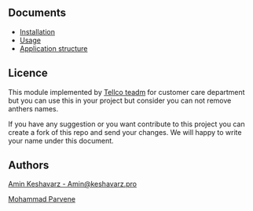Documents
---------
+ [Installation](installation.md)
+ [Usage](usage.md)
+ [Application structure](application_structure.md)



Licence
--------

This module implemented by [Tellco teadm](http://tellco.ir) for customer care department but you can use this
in your project but consider you can not remove anthers names.

If you have any suggestion or you want contribute to this project you can create a fork of this repo and send
your changes. We will happy to write your name under this document.


Authors
-------

[Amin Keshavarz - Amin@keshavarz.pro](https://gitlab.com/aminkt/)

[Mohammad Parvene](https://gitlab.com/MohammadPvn)